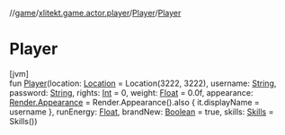 //[game](../../../index.md)/[xlitekt.game.actor.player](../index.md)/[Player](index.md)/[Player](-player.md)

# Player

[jvm]\
fun [Player](-player.md)(location: [Location](../../xlitekt.game.world.map/-location/index.md) = Location(3222, 3222), username: [String](https://kotlinlang.org/api/latest/jvm/stdlib/kotlin/-string/index.html), password: [String](https://kotlinlang.org/api/latest/jvm/stdlib/kotlin/-string/index.html), rights: [Int](https://kotlinlang.org/api/latest/jvm/stdlib/kotlin/-int/index.html) = 0, weight: [Float](https://kotlinlang.org/api/latest/jvm/stdlib/kotlin/-float/index.html) = 0.0f, appearance: [Render.Appearance](../../xlitekt.game.actor.render/-render/-appearance/index.md) = Render.Appearance().also { it.displayName = username }, runEnergy: [Float](https://kotlinlang.org/api/latest/jvm/stdlib/kotlin/-float/index.html), brandNew: [Boolean](https://kotlinlang.org/api/latest/jvm/stdlib/kotlin/-boolean/index.html) = true, skills: [Skills](../../xlitekt.game.content.skill/-skills/index.md) = Skills())
